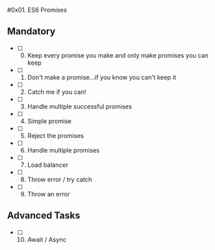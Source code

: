 #0x01. ES6 Promises

## Mandatory
- [ ] 0. Keep every promise you make and only make promises you can keep
- [ ] 1. Don't make a promise...if you know you can't keep it
- [ ] 2. Catch me if you can!
- [ ] 3. Handle multiple successful promises
- [ ] 4. Simple promise
- [ ] 5. Reject the promises
- [ ] 6. Handle multiple promises
- [ ] 7. Load balancer
- [ ] 8. Throw error / try catch
- [ ] 9. Throw an error

## Advanced Tasks
- [ ] 10. Await / Async
